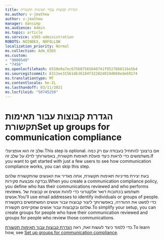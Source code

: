 ```yaml
---
title: הגדרת קבוצות עבור תאימות תקשורת
ms.author: v-jmathew
author: v-jmathew
manager: dansimp
ms.audience: Admin
ms.topic: article
ms.service: o365-administration
ROBOTS: NOINDEX, NOFOLLOW
localization_priority: Normal
ms.collection: Adm_O365
ms.custom:
- "9000549"
- "7456"
ms.openlocfilehash: 6550e9a7ec675607565640741f9527688116e5b4
ms.sourcegitcommit: 6312ee31561db36104f32282d019d069ede69174
ms.translationtype: MT
ms.contentlocale: he-IL
ms.lasthandoff: 03/11/2021
ms.locfileid: "50745250"
---
```

# <a name="set-up-groups-for-communication-compliance"></a><span data-ttu-id="c46e5-102">הגדרת קבוצות עבור תאימות תקשורת</span><span class="sxs-lookup"><span data-stu-id="c46e5-102">Set up groups for communication compliance</span></span>

<span data-ttu-id="c46e5-103">שלב זה הוא אופציונלי.</span><span class="sxs-lookup"><span data-stu-id="c46e5-103">This step is optional.</span></span> <span data-ttu-id="c46e5-104">אם ברצונך להתחיל בעבודה עם רק כמה משתמשים כדי לראות כיצד פועלת תאימות תקשורת, באפשרותך לדלג על שלב זה.</span><span class="sxs-lookup"><span data-stu-id="c46e5-104">If you want to get started with just a few users to see how communication compliance works, you can skip this step.</span></span>  
  
<span data-ttu-id="c46e5-105">בעת יצירת מדיניות תאימות תקשורת, אתה מגדיר את האנשים שהתקשורת שלהם נבדקה ומבצעת סקירות.</span><span class="sxs-lookup"><span data-stu-id="c46e5-105">When you create a communication compliance policy, you define who has their communications reviewed and who performs reviews.</span></span> <span data-ttu-id="c46e5-106">תשתמש בכתובות דואר אלקטרוני כדי לזהות אנשים או קבוצות של אנשים.</span><span class="sxs-lookup"><span data-stu-id="c46e5-106">You'll use email addresses to identify individuals or groups of people.</span></span> <span data-ttu-id="c46e5-107">כדי לפשט את ההגדרה, באפשרותך ליצור קבוצות עבור אנשים המשתמשים בתקשורת שלהם ובקבוצות עבור אנשים שמקיימים תקשורת.</span><span class="sxs-lookup"><span data-stu-id="c46e5-107">To simplify your setup, you can create groups for people who have their communication reviewed and groups for people who review those communications.</span></span>  
  
<span data-ttu-id="c46e5-108">כדי ללמוד כיצד לעשות זאת, ראה [הגדרת קבוצות עבור תאימות תקשורת](https://go.microsoft.com/fwlink/?linkid=2129594).</span><span class="sxs-lookup"><span data-stu-id="c46e5-108">To learn how, see [Set up groups for communication compliance](https://go.microsoft.com/fwlink/?linkid=2129594).</span></span>
